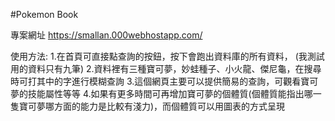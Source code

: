 #Pokemon Book

專案網址
https://smallan.000webhostapp.com/

使用方法:
1.在首頁可直接點查詢的按鈕，按下會跑出資料庫的所有資料，
(我測試用的資料只有九筆)
2.資料裡有三種寶可夢，妙蛙種子、小火龍、傑尼龜，在搜尋時可打其中的字進行模糊查詢
3.這個網頁主要可以提供簡易的查詢，可觀看寶可夢的技能屬性等等
4.如果有更多時間可再增加寶可夢的個體質(個體質能指出哪一隻寶可夢哪方面的能力是比較有淺力)，而個體質可以用圖表的方式呈現